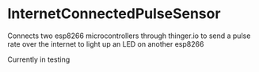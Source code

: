 # InternetConnectedPulseSensor
Connects two esp8266 microcontrollers through thinger.io to send a pulse rate over the internet to light up an LED on another esp8266

Currently in testing 
